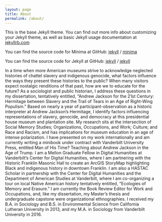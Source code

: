 ```yaml
---
layout: page
title: About
permalink: /about/
---
```


This is the base Jekyll theme. You can find out more info about customizing your Jekyll theme, as well as basic Jekyll usage documentation at [jekyllrb.com](https://jekyllrb.com/)

You can find the source code for Minima at GitHub:
[jekyll][jekyll-organization] /
[minima](https://github.com/jekyll/minima)

You can find the source code for Jekyll at GitHub:
[jekyll][jekyll-organization] /
[jekyll](https://github.com/jekyll/jekyll)


[jekyll-organization]: https://github.com/jekyll
In a time when more American museums strive to acknowledge neglected histories of chattel slavery and indigenous genocide, what factors influence the ways they present these histories to the public?  When many visitors expect nostalgic renditions of that past, how are we to educate for the future?  As a sociologist and public historian, I address these questions in my dissertation, tentatively entitled, “Andrew Jackson for the 21st Century: Hermitage between Slavery and the Trail of Tears in an Age of Right-Wing Populism."  Based on nearly a year of participant-observation as a historic interpreter at Andrew Jackson’s Hermitage, I identify factors influencing representations of slavery, genocide, and democracy at this presidential house museum and plantation site.  My research sits at the intersection of Social Memory Studies; Organizations, Occupations, and Work; Culture; and Race and Racism, and has implications for museum education in an age of intense polarization. I have presented on my work internationally and am currently writing a minibook under contract with Vanderbilt University Press, entitled Man of His Time?  Teaching about Andrew Jackson in the Age of Trump. I am a Mellon Graduate Fellow in Digital Humanities at Vanderbilt’s Center for Digital Humanities, where I am partnering with the Historic Franklin Masonic Hall to create an ArcGIS StoryMap highlighting Black and indigenous history in downtown Franklin.  I am also a HASTAC Scholar in partnership with the Center for Digital Humanities and the Department of American Studies at Vanderbilt, where I am co-organizing a tour on local Native American history tentatively entitled, “Ecologies of Memory and Erasure.” I am currently the Book Review Editor for Work and Occupations, and, like my dissertation, my Master’s thesis and undergraduate capstone were organizational ethnographies.  I received my B.A. in Sociology and B.S. in Environmental Science from California Lutheran University in 2013, and my M.A. in Sociology from Vanderbilt University in 2016.
